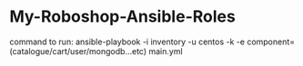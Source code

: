 ﻿# My-Roboshop-Ansible-Roles
command to run:
ansible-playbook -i inventory -u centos -k -e component=(catalogue/cart/user/mongodb...etc) main.yml

